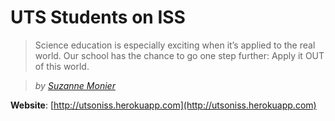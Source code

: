 # UTS Students on ISS


> Science education is especially exciting when it’s applied to the real world. Our school has the chance to go one step further: Apply it OUT of this world.
  
>_by [Suzanne Monier](https://suzannesynthesis.wordpress.com/)_  

**Website**:
[http://utsoniss.herokuapp.com](http://utsoniss.herokuapp.com)

